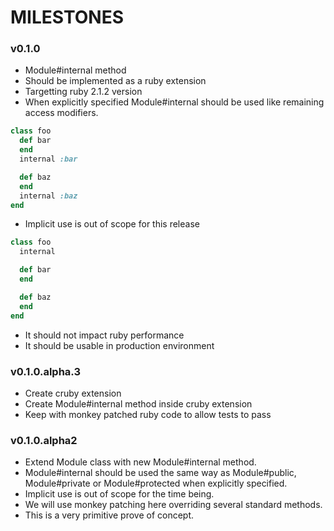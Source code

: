 # MILESTONES

### v0.1.0

* Module#internal method 
* Should be implemented as a ruby extension
* Targetting ruby 2.1.2 version
* When explicitly specified Module#internal should be used like remaining access modifiers.

~~~ ruby
class foo
  def bar
  end
  internal :bar

  def baz
  end
  internal :baz
end
~~~

* Implicit use is out of scope for this release

~~~ ruby
class foo
  internal

  def bar
  end

  def baz
  end
end
~~~

* It should not impact ruby performance
* It should be usable in production environment

### v0.1.0.alpha.3

* Create cruby extension 
* Create Module#internal method inside cruby extension
* Keep with monkey patched ruby code to allow tests to pass

### v0.1.0.alpha2

* Extend Module class with new Module#internal method.
* Module#internal should be used the same way as Module#public, Module#private or Module#protected when explicitly specified.
* Implicit use is out of scope for the time being.
* We will use monkey patching here overriding several standard methods.
* This is a very primitive prove of concept. 
